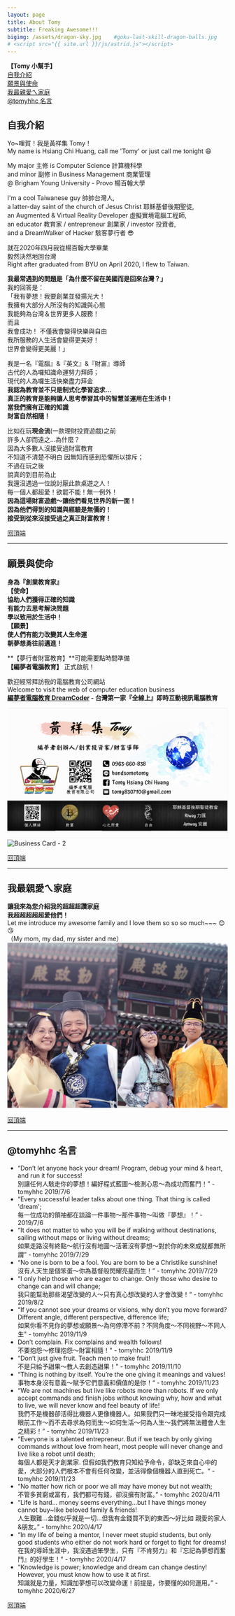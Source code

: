 ```yaml
---
layout: page
title: About Tomy
subtitle: Freaking Awesome!!! 
bigimg: /assets/dragon-sky.jpg    #goku-last-skill-dragon-balls.jpg
# <script src="{{ site.url }}/js/astrid.js"></script>
---
```


<b name="top">【Tomy 小幫手】</b>  
[自我介紹](#自我介紹)  
[願景與使命](#願景與使命)  
[我最親愛ㄟ家庭](#我最親愛ㄟ家庭)  
[@tomyhhc 名言](#tomyhhc-名言)  

## 自我介紹

Yo~哩賀！我是黃祥集 Tomy！  
My name is Hsiang Chi Huang, call me 'Tomy' or just call me tonight :smile: 

My major 主修 is Computer Science 計算機科學  
and minor 副修 in Business  Management 商業管理  
@ Brigham Young University - Provo 楊百翰大學  

I'm a cool Taiwanese guy 帥帥台灣人,  
a latter-day saint of the church of Jesus Christ 耶穌基督後期聖徒,  
an Augmented & Virtual Reality Developer 虛擬實境電腦工程師,  
an educator 教育家 / entrepreneur 創業家 / investor 投資者,  
and a DreamWalker of Hacker 駭客夢行者 :sunglasses:

就在2020年四月我從楊百翰大學畢業  
毅然決然地回台灣   
Right after graduated from BYU on April 2020, I flew to Taiwan.

**我最常遇到的問題是「為什麼不留在美國而是回來台灣？」**  
我的回答是：  
「我有夢想！我要創業並發揚光大！  
我擁有大部分人所沒有的知識與心態  
我能夠為台灣＆世界更多人服務！  
而且  
我會成功！
不僅我會變得快樂與自由  
我所服務的人生活會變得更美好！  
世界會變得更美麗！」

我是一名『電腦』&『英文』&『財富』導師  
古代的人為囉知識命運努力拜師；  
現代的人為囉生活快樂盡力拜金  
**我認為教育並不只是制式化學習追求...**  
**真正的教育是能夠讓人思考學習其中的智慧並運用在生活中！**  
**當我們擁有正確的知識**  
**財富自然相隨！**

比如在玩**現金流**(一款理財投資遊戲)之前  
許多人卻而遠之...為什麼？  
因為大多數人沒接受過財富教育  
不知道不清楚不明白
因無知而感到恐懼所以排斥；  
不過在玩之後  
說真的到目前為止  
我還沒遇過一位說討厭此款桌遊之人！  
每一個人都超愛！欲罷不能！無一例外！  
**因為這場財富遊戲～讓他們看見世界的新一面！**  
**因為他們得到的知識與經驗是無價的！**  
**接受到從來沒接受過之真正財富教育！**

[回頂端](#top) 

---

## 願景與使命

**身為『創業教育家』**  
**【使命】**  
**協助人們獲得正確的知識**  
**有能力去思考解決問題**  
**學以致用於生活中！**  
**【願景】**  
**使人們有能力改變其人生命運**  
**朝夢想勇往前邁進！**

**【夢行者財富教育】**可能需要點時間準備  
**【編夢者電腦教育】**  正式啟航！

歡迎經常拜訪我的電腦教育公司網站  
Welcome to visit the web of computer education business  
**[編夢者電腦教育 DreamCoder] - 台灣第一家『全線上』即時互動視訊電腦教育**

![Business Card - 1](/assets/aboutme/BC-1.png)
![Business Card - 2](/assets/aboutme/BC-2.png)

[回頂端](#top) 

---

## 我最親愛ㄟ家庭

**讓我來為您介紹我的超超超讚家庭**  
**我超超超超超愛他們！**  
Let me introduce my awesome family and I love them so so so much~~~ :blush: :kissing_heart:    
（My mom, my dad, my sister and me）
![黃家庭](/assets/aboutme/about-family.jpg)

[回頂端](#top) 

---

## @tomyhhc 名言

* “Don’t let anyone hack your dream! Program, debug your mind & heart, and run it for success!  
別讓任何人駭走你的夢想！編好程式藍圖～檢測心思～為成功而奮鬥！” - tomyhhc 2019/7/6
* “Every successful leader talks about one thing. That thing is called 'dream';  
每一位成功的領袖都在談論一件事物～那件事物～叫做『夢想』！” - 2019/7/6
* “It does not matter to who you will be if walking without destinations, sailing without maps or living without dreams;  
如果走路沒有終點～航行沒有地圖～活著沒有夢想～對於你的未來成就都無所謂” - tomyhhc 2019/7/29
* “No one is born to be a fool. You are born to be a Christlike sunshine!  
沒有人天生是個笨蛋～你為基督般閃耀亮星而生！” - tomyhhc 2019/7/29
* “I only help those who are eager to change. Only those who desire to change can and will change;  
我只能幫助那些渴望改變的人～只有真心想改變的人才會改變！“ - tomyhhc 2019/8/2
* “If you cannot see your dreams or visions, why don’t you move forward?  Different angle, different perspective, difference life;  
如果你看不見你的夢想或願景～為何停滯不前？不同角度～不同視野～不同人生" - tomyhhc 2019/11/9
* Don’t complain. Fix complains and wealth follows!  
不要抱怨～修理抱怨～財富相隨！" - tomyhhc 2019/11/9
* “Don’t just give fruit. Teach men to make fruit!  
不是只給予甜果～教人去創造甜果！” - tomyhhc 2019/11/10
* “Thing is nothing by itself. You’re the one giving it meanings and values!  
事物本身沒有意義～賦予它們意義和價值的是你！“ - tomyhhc 2019/11/23
* “We are not machines but live like robots more than robots. If we only accept commands and finish jobs without knowing why, how and what to live, we will never know and feel beauty of life!  
我們不是機器卻活得比機器人更像機器人。如果我們只一昧地接受指令跟完成眼前工作～而不去尋求為何而生～如何生活～何為人生～我們將無法體會人生之精彩！” - tomyhhc 2019/11/23
* “Everyone is a talented entrepreneur. But if we teach by only giving commands without love from heart, most people will never change and live like a robot until death;  
每個人都是天才創業家. 但假如我們教育只知給予命令，卻缺乏來自心中的愛，大部分的人們根本不會有任何改變，並活得像個機器人直到死亡。“ - tomyhhc 2019/11/23
* “No matter how rich or poor we all may have money but not wealth;   
不管多貧窮或富有，我們都可有錢，卻沒擁有財富。” - tomyhhc 2020/4/11
* “Life is hard… money seems everything…but I have things money cannot buy~like beloved family & friends!  
人生艱難...金錢似乎就是一切...但我有金錢買不到的東西～好比如 親愛的家人&朋友。” - tomyhhc 2020/4/17
* “In my life of being a mentor, I never meet stupid students, but only good students who either do not work hard or forget to fight for dreams!  
在我的導師生涯中，我沒遇過笨學生，只有『不肯努力』和『忘記為夢想而奮鬥』的好學生！” - tomyhhc 2020/4/17
* “Knowledge is power; knowledge and dream can change destiny! However, you must know how to use it at first.  
知識就是力量，知識加夢想可以改變命運！前提是，你要懂的如何運用。” - tomyhhc 2020/6/27

[回頂端](#top) 

[編夢者電腦教育 DreamCoder]: https://tomyhhc.com
